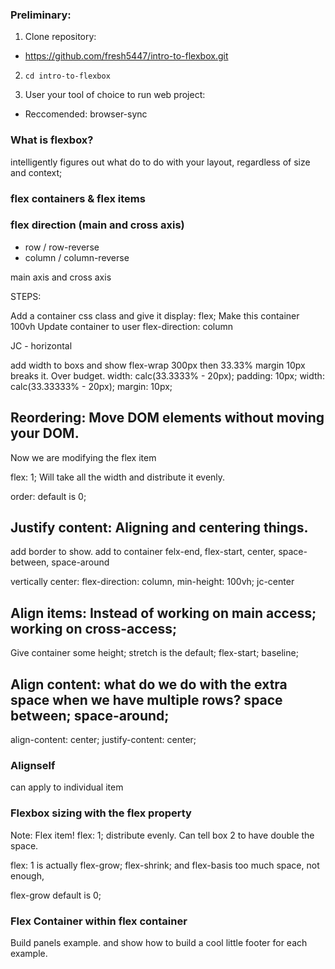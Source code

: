 ### Preliminary:

1) Clone repository:
  - https://github.com/fresh5447/intro-to-flexbox.git
2) `cd intro-to-flexbox `

3) User your tool of choice to run web project:
  - Reccomended: browser-sync  

### What is flexbox?
intelligently figures out what do to do with your layout, regardless of size and context;

### flex containers & flex items

### flex direction (main and cross axis)
  - row / row-reverse
  - column / column-reverse

main axis and cross axis


STEPS:

Add a container css class and give it display: flex;
Make this container 100vh
Update container to user flex-direction: column

JC - horizontal

add width to boxs and show flex-wrap
300px then 33.33%
margin 10px breaks it. Over budget.
width: calc(33.3333% - 20px);
padding: 10px;
width: calc(33.33333% - 20px);
margin: 10px;

## Reordering: Move DOM elements without moving your DOM.

Now we are modifying the flex item

flex: 1; Will take all the width and distribute it evenly.

order: default is 0;

## Justify content: Aligning and centering things.
add border to show.
add to container
felx-end, flex-start, center, space-between, space-around

vertically center: flex-direction: column, min-height: 100vh; jc-center

## Align items: Instead of working on main access; working on cross-access;
Give container some height; stretch is the default; flex-start; baseline;

## Align content: what do we do with the extra space when we have multiple rows? space between; space-around;
align-content: center;
justify-content: center;

### Alignself
can apply to individual item

### Flexbox sizing with the flex property
Note: Flex item!
flex: 1; distribute evenly.
Can tell box 2 to have double the space.

flex: 1 is actually flex-grow; flex-shrink; and flex-basis
too much space, not enough,

flex-grow default is 0;

### Flex Container within flex container
Build panels example. and show how to build a cool little footer for each example.
